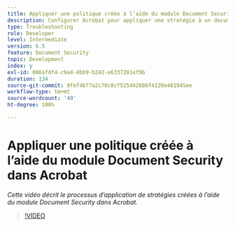 ```yaml
---
title: Appliquer une politique créée à l’aide du module Document Security dans Acrobat
description: Configurer Acrobat pour appliquer une stratégie à un document à l’aide de Document Security
type: Troubleshooting
role: Developer
level: Intermediate
version: 6.5
feature: Document Security
topic: Development
index: y
exl-id: 086afdf4-c9a4-4bb9-b242-e6337281ef9b
duration: 134
source-git-commit: 9fef4b77a2c70c8cf525d42686f4120e481945ee
workflow-type: tm+mt
source-wordcount: '49'
ht-degree: 100%

---
```


# Appliquer une politique créée à l’aide du module Document Security dans Acrobat

*Cette vidéo décrit le processus d’application de stratégies créées à l’aide du module Document Security dans Acrobat.*

>[!VIDEO](https://video.tv.adobe.com/v/335486?quality=12&learn=on)
